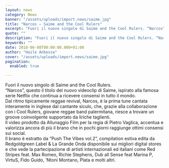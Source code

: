 ```yaml
---
layout: news
category: News
banner: "/assets/uploads/import.news/saime.jpg"
title: "Narcos – Saime and the Cool Rulers"
excerpt: "Fuori il nuovo singolo di Saime and the Cool Rulers. “Narcos”, questo il titolo del nuovo videoclip di Saime, ispirato alla famosa serie Netflix che continua a ricevere consensi in tutto il mondo. Dal ritmo tipicamente reggae revival, Narcos, è la prima tune cantata interamente in inglese dal cantante siculo, che, grazie alla collaborazione con [&hellip"
quote: ""
description: "Fuori il nuovo singolo di Saime and the Cool Rulers. “Narcos”, questo il titolo del nuovo videoclip di Saime, ispirato alla famosa serie Netflix che continua a ricevere consensi in tutto il mondo. Dal ritmo tipicamente reggae revival, Narcos, è la prima tune cantata interamente in inglese dal cantante siculo, che, grazie alla collaborazione con [&hellip"
keywords: ""
date: 2018-06-08T00:00:00.000+01:00
author: "Haile Anbessa"
cover: "/assets/uploads/import.news/saime.jpg"
pagination:
  enabled: true

---
```


Fuori il nuovo singolo di Saime and the Cool Rulers.  
“Narcos”, questo il titolo del nuovo videoclip di Saime, ispirato alla famosa serie Netflix che continua a ricevere consensi in tutto il mondo.  
Dal ritmo tipicamente reggae revival, Narcos, è la prima tune cantata interamente in inglese dal cantante siculo, che, grazie alla collaborazione con i Cool Rulers, giovane reggae band palermitana, riesce a trovare un groove coinvolgente supportato da liriche taglienti.  
Il video prodotto da Allunaggio Film per la regia di Pietro Vaglica, accentua e valorizza ancora di più il brano che in pochi giorni raggiunge ottimi consensi sui social.  
Il brano è estratto da “Push The Vibes vol.2”, compilation estiva edita da Redgoldgreen Label & La Grande Onda disponibile sui migliori digital stores e che vede la partecipazione di artisti internazionali ed italiani come Red Stripes feat. Max Romeo, Richie Stephens, Dub all Sense feat Marina P, VirtuS, Fido Guido, ‘Ntoni Montano, Plata e molti altri.